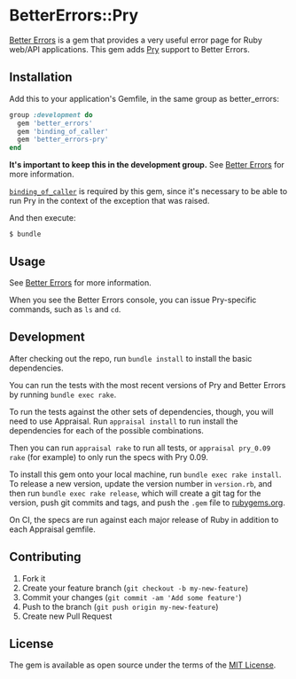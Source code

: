 # BetterErrors::Pry

[Better Errors](https://github.com/charliesome/better_errors) is a gem that provides a very useful error page for Ruby web/API applications.
This gem adds [Pry](http://pryrepl.org) support to Better Errors.

## Installation

Add this to your application's Gemfile, in the same group as better_errors:

```ruby
group :development do
  gem 'better_errors'
  gem 'binding_of_caller'
  gem 'better_errors-pry'
end
```

**It's important to keep this in the development group.**
See [Better Errors](https://github.com/charliesome/better_errors) for more information.

[`binding_of_caller`](https://github.com/banister/binding_of_caller) is required by this gem, since it's necessary to be able to run Pry in the context of the exception that was raised.

And then execute:

    $ bundle

## Usage

See [Better Errors](https://github.com/charliesome/better_errors#usage) for more information.

When you see the Better Errors console, you can issue Pry-specific commands, such as `ls` and `cd`.

## Development

After checking out the repo, run `bundle install` to install the basic dependencies.

You can run the tests with the most recent versions of Pry and Better Errors by running `bundle exec rake`.

To run the tests against the other sets of dependencies, though, you will need to use Appraisal.
Run `appraisal install` to run install the dependencies for each of the possible combinations.

Then you can run `appraisal rake` to run all tests, or `appraisal pry_0.09 rake` (for example) to only run the specs with Pry 0.09.

To install this gem onto your local machine, run `bundle exec rake install`. To release a new version, update the version number in `version.rb`, and then run `bundle exec rake release`, which will create a git tag for the version, push git commits and tags, and push the `.gem` file to [rubygems.org](https://rubygems.org).

On CI, the specs are run against each major release of Ruby in addition to each Appraisal gemfile.

## Contributing

1. Fork it
2. Create your feature branch (`git checkout -b my-new-feature`)
3. Commit your changes (`git commit -am 'Add some feature'`)
4. Push to the branch (`git push origin my-new-feature`)
5. Create new Pull Request

## License

The gem is available as open source under the terms of the [MIT License](http://opensource.org/licenses/MIT).

